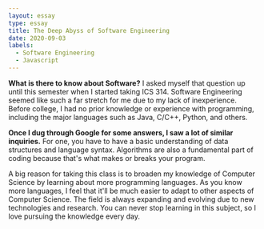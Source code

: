 ```yaml
---
layout: essay
type: essay
title: The Deep Abyss of Software Engineering
date: 2020-09-03
labels:
  - Software Engineering
  - Javascript
---
```


**What is there to know about Software?** I asked myself that question up until this semester when I started taking ICS 314. Software Engineering seemed like such a far stretch for me due to my lack of inexperience. Before college, I had no prior knowledge or experience with programming, including the major languages such as Java, C/C++, Python, and others.

**Once I dug through Google for some answers, I saw a lot of similar inquiries.** For one, you have to have a basic understanding of data structures and language syntax. Algorithms are also a fundamental part of coding because that's what makes or breaks your program. 

A big reason for taking this class is to broaden my knowledge of Computer Science by learning about more programming languages. As you know more languages, I feel that it'll be much easier to adapt to other aspects of Computer Science. The field is always expanding and evolving due to new technologies and research. You can never stop learning in this subject, so I love pursuing the knowledge every day.